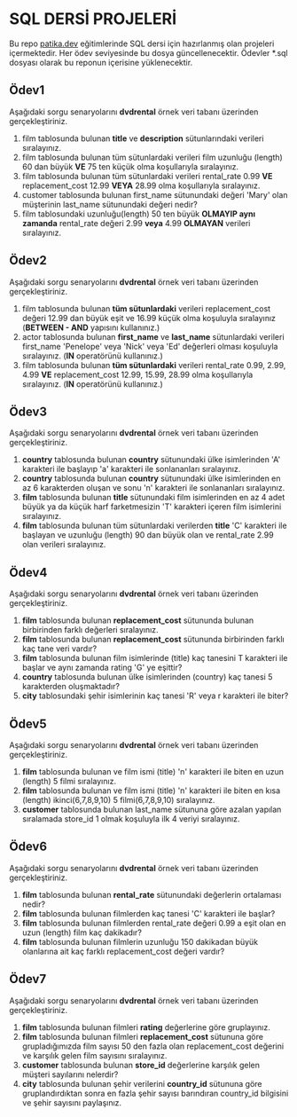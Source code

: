 # SQL DERSİ PROJELERİ

Bu repo [patika.dev](https://www.patika.dev/tr) eğitimlerinde SQL dersi için hazırlanmış olan projeleri içermektedir. Her ödev seviyesinde bu dosya güncellenecektir. Ödevler *.sql dosyası olarak bu reponun içerisine yüklenecektir.  

## Ödev1
Aşağıdaki sorgu senaryolarını **dvdrental** örnek veri tabanı üzerinden gerçekleştiriniz.

1. film tablosunda bulunan **title** ve **description** sütunlarındaki verileri sıralayınız.
2. film tablosunda bulunan tüm sütunlardaki verileri film uzunluğu (length) 60 dan büyük **VE** 75 ten küçük olma koşullarıyla sıralayınız.
3. film tablosunda bulunan tüm sütunlardaki verileri rental_rate 0.99 **VE** replacement_cost 12.99 **VEYA** 28.99 olma koşullarıyla sıralayınız.
4. customer tablosunda bulunan first_name sütunundaki değeri 'Mary' olan müşterinin last_name sütunundaki değeri nedir?
5. film tablosundaki uzunluğu(length) 50 ten büyük **OLMAYIP aynı zamanda** rental_rate değeri 2.99 **veya** 4.99 **OLMAYAN** verileri sıralayınız.


## Ödev2
Aşağıdaki sorgu senaryolarını **dvdrental** örnek veri tabanı üzerinden gerçekleştiriniz.

1. film tablosunda bulunan **tüm sütunlardaki** verileri replacement_cost değeri 12.99 dan büyük eşit ve 16.99 küçük olma koşuluyla sıralayınız (**BETWEEN - AND** yapısını kullanınız.)
2. actor tablosunda bulunan **first_name** ve **last_name** sütunlardaki verileri first_name 'Penelope' veya 'Nick' veya 'Ed' değerleri olması koşuluyla sıralayınız. (**IN** operatörünü kullanınız.)
3. film tablosunda bulunan **tüm sütunlardaki** verileri rental_rate 0.99, 2.99, 4.99 **VE** replacement_cost 12.99, 15.99, 28.99 olma koşullarıyla sıralayınız. (**IN** operatörünü kullanınız.)


## Ödev3
Aşağıdaki sorgu senaryolarını **dvdrental** örnek veri tabanı üzerinden gerçekleştiriniz.

1. **country** tablosunda bulunan **country** sütunundaki ülke isimlerinden 'A' karakteri ile başlayıp 'a' karakteri ile sonlananları sıralayınız.
2. **country** tablosunda bulunan **country** sütunundaki ülke isimlerinden en az 6 karakterden oluşan ve sonu 'n' karakteri ile sonlananları sıralayınız.
3. **film** tablosunda bulunan **title** sütunundaki film isimlerinden en az 4 adet büyük ya da küçük harf farketmesizin 'T' karakteri içeren film isimlerini sıralayınız.
4. **film** tablosunda bulunan tüm sütunlardaki verilerden **title** 'C' karakteri ile başlayan ve uzunluğu (length) 90 dan büyük olan ve rental_rate 2.99 olan verileri sıralayınız.


## Ödev4
Aşağıdaki sorgu senaryolarını **dvdrental** örnek veri tabanı üzerinden gerçekleştiriniz.

1. **film** tablosunda bulunan **replacement_cost** sütununda bulunan birbirinden farklı değerleri sıralayınız.
2. **film** tablosunda bulunan **replacement_cost** sütununda birbirinden farklı kaç tane veri vardır?
3. **film** tablosunda bulunan film isimlerinde (title) kaç tanesini T karakteri ile başlar ve aynı zamanda rating 'G' ye eşittir?
4. **country** tablosunda bulunan ülke isimlerinden (country) kaç tanesi 5 karakterden oluşmaktadır?
5. **city** tablosundaki şehir isimlerinin kaç tanesi 'R' veya r karakteri ile biter?


## Ödev5
Aşağıdaki sorgu senaryolarını **dvdrental** örnek veri tabanı üzerinden gerçekleştiriniz.

1. **film** tablosunda bulunan ve film ismi (title) 'n' karakteri ile biten en uzun (length) 5 filmi sıralayınız.
2. **film** tablosunda bulunan ve film ismi (title) 'n' karakteri ile biten en kısa (length) ikinci(6,7,8,9,10) 5 filmi(6,7,8,9,10) sıralayınız.
3. **customer** tablosunda bulunan last_name sütununa göre azalan yapılan sıralamada store_id 1 olmak koşuluyla ilk 4 veriyi sıralayınız.


## Ödev6
Aşağıdaki sorgu senaryolarını **dvdrental** örnek veri tabanı üzerinden gerçekleştiriniz.

1. **film** tablosunda bulunan **rental_rate** sütunundaki değerlerin ortalaması nedir?
2. **film** tablosunda bulunan filmlerden kaç tanesi 'C' karakteri ile başlar?
3. **film** tablosunda bulunan filmlerden rental_rate değeri 0.99 a eşit olan en uzun (length) film kaç dakikadır?
4. **film** tablosunda bulunan filmlerin uzunluğu 150 dakikadan büyük olanlarına ait kaç farklı replacement_cost değeri vardır?


## Ödev7
Aşağıdaki sorgu senaryolarını **dvdrental** örnek veri tabanı üzerinden gerçekleştiriniz.

1. **film** tablosunda bulunan filmleri **rating** değerlerine göre gruplayınız.
2. **film** tablosunda bulunan filmleri **replacement_cost** sütununa göre grupladığımızda film sayısı 50 den fazla olan replacement_cost değerini ve karşılık gelen film sayısını sıralayınız.
3. **customer** tablosunda bulunan **store_id** değerlerine karşılık gelen müşteri sayılarını nelerdir? 
4. **city** tablosunda bulunan şehir verilerini **country_id** sütununa göre gruplandırdıktan sonra en fazla şehir sayısı barındıran country_id bilgisini ve şehir sayısını paylaşınız.
